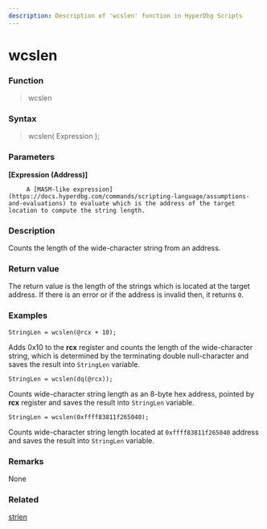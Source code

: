```yaml
---
description: Description of 'wcslen' function in HyperDbg Scripts
---
```


# wcslen

### Function

> wcslen

### Syntax

> wcslen\( Expression \);

### Parameters

**\[Expression \(Address\)\]**

         A [MASM-like expression](https://docs.hyperdbg.com/commands/scripting-language/assumptions-and-evaluations) to evaluate which is the address of the target location to compute the string length.

### Description

Counts the length of the wide-character string from an address.

### Return value

The return value is the length of the strings which is located at the target address. If there is an error or if the address is invalid then, it returns `0`.

### Examples

`StringLen = wcslen(@rcx + 10);`

Adds 0x10 to the **rcx** register and counts the length of the wide-character string, which is determined by the terminating double null-character and saves the result into `StringLen` variable.

`StringLen = wcslen(dq(@rcx));`

Counts wide-character string length as an 8-byte hex address, pointed by **rcx** register and saves the result into `StringLen` variable.

`StringLen = wcslen(0xffff83811f265040);`

Counts wide-character string length located at `0xffff83811f265040` address and saves the result into `StringLen` variable.

### **Remarks**

None

### Related

[strlen](https://docs.hyperdbg.com/commands/scripting-language/functions/strings/strlen)

